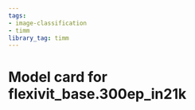 ```yaml
---
tags:
- image-classification
- timm
library_tag: timm
---
```

# Model card for flexivit_base.300ep_in21k
